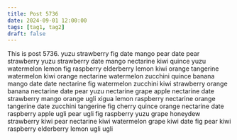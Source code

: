 ```yaml
---
title: Post 5736
date: 2024-09-01 12:00:00
tags: [tag1, tag2]
draft: false
---
```

This is post 5736.
yuzu
strawberry
fig
date
mango
pear
date
pear
strawberry
yuzu
strawberry
date
mango
nectarine
kiwi
quince
yuzu
watermelon
lemon
fig
raspberry
elderberry
lemon
kiwi
orange
tangerine
watermelon
kiwi
orange
nectarine
watermelon
zucchini
quince
banana
mango
date
date
nectarine
fig
watermelon
zucchini
kiwi
strawberry
orange
banana
nectarine
date
pear
yuzu
nectarine
grape
apple
nectarine
date
strawberry
mango
orange
ugli
xigua
lemon
raspberry
nectarine
orange
tangerine
date
zucchini
tangerine
fig
cherry
quince
orange
nectarine
date
raspberry
apple
ugli
pear
ugli
fig
raspberry
yuzu
grape
honeydew
strawberry
kiwi
pear
nectarine
kiwi
watermelon
grape
kiwi
date
fig
pear
kiwi
raspberry
elderberry
lemon
ugli
ugli

